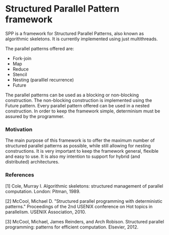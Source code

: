 # Structured Parallel Pattern framework

SPP is a framework for Structured Parallel Patterns, also known as algorithmic skeletons.
It is currently implemented using just multithreads.

The parallel patterns offered are:
* Fork-join
* Map
* Reduce
* Stencil
* Nesting (paralllel recurrence)
* Future

The parallel patterns can be used as a blocking or non-blocking construction. The non-blocking construction is implemented using the Future pattern. Every parallel pattern offered can be used in a nested construction. In order to keep the framework simple, determinism must be assured by the programmer.

### Motivation

The main purpose of this framework is to offer the maximum number of structured parallel patterns as possible, while still allowing for nesting constructions. It is very important to keep the framework general, flexible and easy to use. It is also my intention to support for hybrid (and distributed) architectures.

### References

[1] Cole, Murray I. Algorithmic skeletons: structured management of parallel computation. London: Pitman, 1989.

[2] McCool, Michael D. "Structured parallel programming with deterministic patterns." Proceedings of the 2nd USENIX conference on Hot topics in parallelism. USENIX Association, 2010.

[3] McCool, Michael, James Reinders, and Arch Robison. Structured parallel programming: patterns for efficient computation. Elsevier, 2012.

